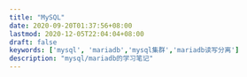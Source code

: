 ```yaml
---
title: "MySQL"
date: 2020-09-20T01:37:56+08:00
lastmod: 2020-12-05T22:04:04+08:00
draft: false
keywords: ['mysql', 'mariadb','mysql集群','mariadb读写分离']
description: "mysql/mariadb的学习笔记"
---
```


<!--more-->
